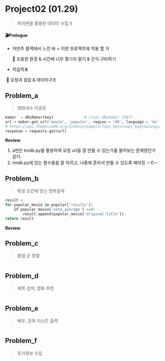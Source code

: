 #  Project02 (01.29)

> 파이썬을 활용한 데이터 수집 Ⅱ



#### 🎬Prologue

- 저번주 플젝에서 느낀 바 = 이번 프로젝트에 적용 할 거

  🐾  조용한 환경 & 시간에 너무 쫓기지 말기 & 간식 구비하기

-  학습목표 

​    🐾 요청과 응답 & 데이터구조



## Problem_a

>  영화개수 카운트

```python
maker  = URLMaker(key) 				# class URLMaker 만들기
url = maker.get_url('movie', 'popular', region = 'KR', language = 'ko') # 요청url
# https://api.themoviedb.org/3/movie/popular?api_key=<<api_key>>&language=en-US&page=1
response = requests.get(url)											# 응답
```

**Review**

1. a번은 tmdb.py를 활용하여 요청 url을 잘 만들 수 있는가를 물어보는 문제였던거 같다.
2. tmdb.py에 있는 함수들을 잘 익히고, 나중에 혼자서 만들 수 있도록 해야징 －O－



## Problem_b

> 특정 조건에 맞는 영화출력

```python
result =
for popular_movie in popular['results']:
    if popular_movie['vote_average'] >=8:
        result.append(popular_movie['original_title'])
return result
```

**Review**



## Problem_c

> 평점 순 정렬

```python

```





## Problem_d

> 제목 검색, 영화 추천

```python

```







## Problem_e

> 배우, 감독 리스트 출력

```python

```







## Problem_f

> 추가정보 수집



